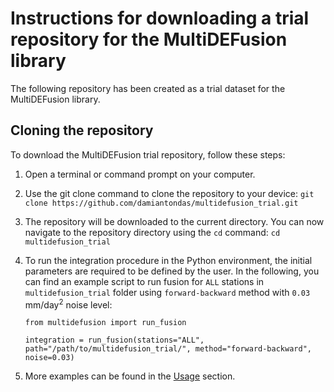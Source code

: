 # Instructions for downloading a trial repository for the MultiDEFusion library

The following repository has been created as a trial dataset for the MultiDEFusion library.

## Cloning the repository

To download the MultiDEFusion trial repository, follow these steps:

1. Open a terminal or command prompt on your computer.
2. Use the git clone command to clone the repository to your device:
`git clone https://github.com/damiantondas/multidefusion_trial.git`

3. The repository will be downloaded to the current directory. You can now navigate to the repository directory using the `cd` command:
`cd multidefusion_trial`

4. To run the integration procedure in the Python environment, the initial parameters are required to be defined by the user. In the following, you can find an example script to run fusion for `ALL` stations in `multidefusion_trial` folder using `forward-backward` method with `0.03` mm/day<sup>2</sup> noise level: 

    ```
    from multidefusion import run_fusion

    integration = run_fusion(stations="ALL", path="/path/to/multidefusion_trial/", method="forward-backward", noise=0.03)
    ```
5. More examples can be found in the [Usage](../usage/) section.
